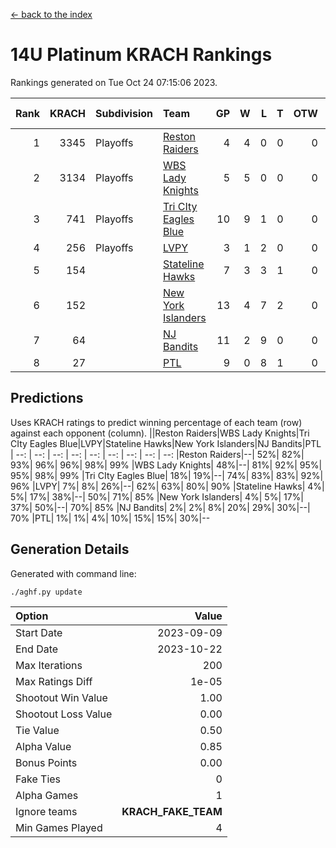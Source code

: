 [<- back to the index](readme.md)
# 14U Platinum KRACH Rankings
Rankings generated on Tue Oct 24 07:15:06 2023.

Rank|KRACH|Subdivision|Team|GP|W|L|T|OTW|OTL|SoS|Exp Wins|Win Diff
---:|---:|:---|:---|---:|---:|---:|---:|---:|---:|---:|---:|---:
1|3345|Playoffs|[Reston Raiders](https://gamesheetstats.com/seasons/3663/teams/140829/schedule)|4|4|0|0|0|0|106|4.8|-0.0
2|3134|Playoffs|[WBS Lady Knights](https://gamesheetstats.com/seasons/3663/teams/140825/schedule)|5|5|0|0|0|0|81|5.8|-0.0
3|741|Playoffs|[Tri CIty Eagles Blue](https://gamesheetstats.com/seasons/3663/teams/140831/schedule)|10|9|1|0|0|0|92|9.9|0.0
4|256|Playoffs|[LVPY](https://gamesheetstats.com/seasons/3663/teams/140820/schedule)|3|1|2|0|0|0|1067|1.9|0.0
5|154||[Stateline Hawks](https://gamesheetstats.com/seasons/3663/teams/140830/schedule)|7|3|3|1|0|0|416|4.4|0.0
6|152||[New York Islanders](https://gamesheetstats.com/seasons/3663/teams/140832/schedule)|13|4|7|2|0|0|998|5.9|0.0
7|64||[NJ Bandits](https://gamesheetstats.com/seasons/3663/teams/140828/schedule)|11|2|9|0|0|0|1042|2.9|0.0
8|27||[PTL](https://gamesheetstats.com/seasons/3663/teams/140827/schedule)|9|0|8|1|0|0|925|1.4|0.0

## Predictions
Uses KRACH ratings to predict winning percentage of each team (row) against each opponent (column).
||Reston Raiders|WBS Lady Knights|Tri CIty Eagles Blue|LVPY|Stateline Hawks|New York Islanders|NJ Bandits|PTL
| --: | --: | --: | --: | --: | --: | --: | --: | --: 
|Reston Raiders|--| 52%| 82%| 93%| 96%| 96%| 98%| 99%
|WBS Lady Knights| 48%|--| 81%| 92%| 95%| 95%| 98%| 99%
|Tri CIty Eagles Blue| 18%| 19%|--| 74%| 83%| 83%| 92%| 96%
|LVPY|  7%|  8%| 26%|--| 62%| 63%| 80%| 90%
|Stateline Hawks|  4%|  5%| 17%| 38%|--| 50%| 71%| 85%
|New York Islanders|  4%|  5%| 17%| 37%| 50%|--| 70%| 85%
|NJ Bandits|  2%|  2%|  8%| 20%| 29%| 30%|--| 70%
|PTL|  1%|  1%|  4%| 10%| 15%| 15%| 30%|--

## Generation Details

Generated with command line:
```
./aghf.py update
```

| Option | Value |
| :----- | ----: |
| Start Date | 2023-09-09 |
| End Date | 2023-10-22 |
| Max Iterations | 200 |
| Max Ratings Diff | 1e-05 |
| Shootout Win Value | 1.00 |
| Shootout Loss Value | 0.00 |
| Tie Value | 0.50 |
| Alpha Value | 0.85 |
| Bonus Points | 0.00 |
| Fake Ties | 0 |
| Alpha Games | 1 |
| Ignore teams | __KRACH_FAKE_TEAM__ |
| Min Games Played | 4 |

